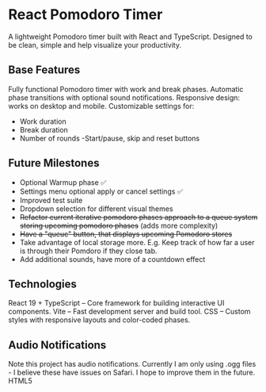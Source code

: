 # React Pomodoro Timer

A lightweight Pomodoro timer built with React and TypeScript. Designed to be clean, simple and help visualize your productivity.

## Base Features

Fully functional Pomodoro timer with work and break phases.
Automatic phase transitions with optional sound notifications.
Responsive design: works on desktop and mobile.
Customizable settings for:

- Work duration
- Break duration
- Number of rounds
  -Start/pause, skip and reset buttons

## Future Milestones

- Optional Warmup phase ✅
- Settings menu optional apply or cancel settings ✅
- Improved test suite
- Dropdown selection for different visual themes
- ~~Refactor current iterative pomodoro phases approach to a queue system storing upcoming pomodoro phases~~ (adds more complexity)
- ~~Have a "queue" button, that displays upcoming Pomodoro stores~~
- Take advantage of local storage more. E.g. Keep track of how far a user is through their Pomdoro if they close tab.
- Add additional sounds, have more of a countdown effect

## Technologies

React 19 + TypeScript – Core framework for building interactive UI components.
Vite – Fast development server and build tool.
CSS – Custom styles with responsive layouts and color-coded phases.

## Audio Notifications

Note this project has audio notifications. Currently I am only using .ogg files - I believe these have issues on Safari. I hope to improve them in the future.
HTML5 <audio> element with .ogg support for cross-browser sound playback.
